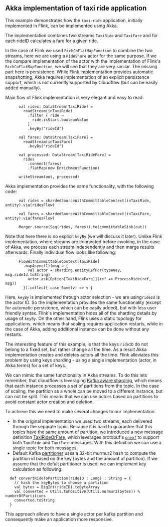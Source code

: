## Akka implementation of taxi ride application

This example demonstrates how the `taxi-ride` application, initially implemented in Flink, can be implemented using Akka.

The implementation combines two streams `TaxiRide` and `TaxiFare` and for each rideID calculates
a fare for a given ride. 

In the case of Flink we used `RichCoFlatMapFunction` to combine the two streams, here
we are using a `RideShare` actor for the same purpose. If we the compare implementation of the actor 
with the implementation of Flink's `RichCoFlatMapFunction`, we will see that they are very similar.
The missing part here is persistence. While Flink implementation provides automatic snapshotting, Akka
requires implementation of an explicit persistence support, which is not currently supported
by Cloudflow (but can be easily added manually).

Main flow of Flink implementation is very elegant and easy to read:
````
      val rides: DataStream[TaxiRide] =
        readStream(inTaxiRide)
          .filter { ride ⇒
            ride.isStart.booleanValue
          }
          .keyBy("rideId")

      val fares: DataStream[TaxiFare] =
        readStream(inTaxiFare)
          .keyBy("rideId")

      val processed: DataStream[TaxiRideFare] =
        rides
          .connect(fares)
          .flatMap(new EnrichmentFunction)

      writeStream(out, processed)
````

Akka implementation provides the same functionality, with the following code:
````
      val rides = shardedSourceWithCommittableContext(inTaxiRide, entity).via(ridesFlow)

      val fares = shardedSourceWithCommittableContext(inTaxiFare, entity).via(faresFlow)

      Merger.source(Seq(rides, fares)).to(committableSink(out))
````
Note that here there is no explicit `keyBy` (we will discuss it later). 
Unlike Flink implementation, where streams are connected before invoking, in the case of
Akka, we process each stream independently and then merge results afterwards.
Finally individual flow looks like following:

````
      FlowWithCommittableContext[TaxiRide]
        .mapAsync(1)(msg ⇒ {
          val actor = sharding.entityRefFor(typeKey, msg.rideId.toString)
          actor.ask[Option[TaxiRideFare]](ref => ProcessRide(ref, msg))
        }).collect{ case Some(v) => v }
````
Here, `keyBy` is implemented through actor selection - we are using`rideId` is the actor ID.
So the implementation provides the same functionality (except for automatic persistence, 
which can be easily added), but with less user friendly syntax. Flink's implementation hides
all of the sharding details by usage of `keyBy`.
On the other hand, Flink uses a static topology for applications, which means that scaling requires
application restarts, while in the case of Akka, adding additional instance can be done without 
any restarts.

The interesting feature of this example, is that the keys `rideID` do not belong to a fixed set,
but rather change all the time. As a result Akka implementation creates and deletes actors
all the time. Flink alleviates this problem by using keys sharding - using a single implementation
(actor, in Akka terms) for a set of keys.

We can mimic the same functionality in Akka streams. To do this lets remember, that cloudflow
is leveraging [Kafka aware sharding](https://doc.akka.io/docs/alpakka-kafka/current/cluster-sharding.html),
which means that each instance processes a set of partitions from the topic. In the case of scaling,
the partition as a whole can be moved to a different instance, but can not be split.
This means that we can use actors based on partitions to avoid constant actor creation and deletion.

To achieve this we need to make several changes to our implementation.

* In the original implementation we used two streams, each delivered through the separate topic.
Because it is hard to guarantee that this topics have the same amount of partition, we introduced 
a new message definition [TaxiRideOrFare](datamodel/src/main/protobuf/taxirideorfare.proto), which
leverages protobuf's [`oneof`](https://scalapb.github.io/docs/generated-code/#oneof-fields) to support both `TaxiRide` and `TaxiFare` messages. With this definition
we can use a single topic for both messages.
* Default Kafka [partitioner](https://github.com/apache/kafka/blob/trunk/clients/src/main/java/org/apache/kafka/clients/producer/internals/DefaultPartitioner.java)
uses a 32-bit murmur2 hash to compute the partition id based on the key (bytes and the amount of partition).
If we assume that the defalt partitioner is used, we can implement key calculation as following:
````
  def convertRideToPartition(rideID : Long) : String = {
    // hash the keyBytes to choose a partition
    val bytes = BigInt(rideID).toByteArray
    val converted = Utils.toPositive(Utils.murmur2(bytes)) % numberOfPartitions
    converted.toString
  }
````

This approach allows to have a single actor per kafka partition and consequently make
an application more responsive.
